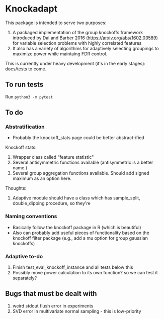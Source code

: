 # Knockadapt

This package is intended to serve two purposes:
1. A packaged implementation of the group knockoffs framework introduced by Dai and Barber 2016 (https://arxiv.org/abs/1602.03589) for variable selection problems with highly correlated features
2. It also has a variety of algorithms for adaptively selecting groupings to maximize power while maintaing FDR control.

This is currently under heavy development (it's in the early stages): docs/tests to come.

## To run tests

Run ``python3 -m pytest``

## To do

### Abstratification 

- Probably the knockoff_stats page could be better abstract-ified

Knockoff stats:
1. Wrapper class called "feature statistic"
2. Several antisymmetric functions available
(antisymmetric is a better name.)
3. Several group aggregation functions available.
Should add signed maximum as an option here. 

Thoughts:
1. Adaptive module should have a class which has
sample_split, double_dipping procedure, so they're 

### Naming conventions

- Basically follow the knockoff package in R (which is beautiful)
- Also can probably add useful pieces of functionality based on the knockoff
filter package (e.g., add a mu option for group gaussian knockoffs)

### Adaptive to-do

1. Finish test_eval_knockoff_instance and all tests below this
2. Possibly move power calculation to its own function? so we can test it separately?

## Bugs that must be dealt with
1. weird stdout flush error in experiments
2. SVD error in multivariate normal sampling - 
this is low-priority